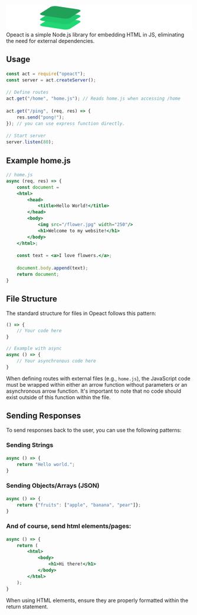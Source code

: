 

![Opeact](https://raw.githubusercontent.com/gabbdev/opeact/main/logoc.png)
Opeact is a simple Node.js library for embedding HTML in JS, eliminating the need for external dependencies.

## Usage
```jsx
const act = require("opeact");
const server = act.createServer();

// Define routes
act.get("/home", "home.js"); // Reads home.js when accessing /home

act.get("/ping", (req, res) => {
    res.send("pong!");
}); // you can use express function directly.

// Start server
server.listen(80);
```

## Example home.js
```jsx
// home.js
async (req, res) => {
    const document = 
    <html>
        <head>
            <title>Hello World!</title>
        </head>
        <body>
            <img src="/flower.jpg" width="250"/>
            <h1>Welcome to my website!</h1>
        </body>
    </html>;
    
    const text = <a>I love flowers.</a>;
    
    document.body.append(text);
    return document;
}
```


## File Structure

The standard structure for files in Opeact follows this pattern:

```js
() => {
    // Your code here
}
```

```js
// Example with async
async () => {
    // Your asynchronous code here
}
```

When defining routes with external files (e.g., `home.js`), the JavaScript code must be wrapped within either an arrow function without parameters or an asynchronous arrow function. It's important to note that no code should exist outside of this function within the file.


## Sending Responses
To send responses back to the user, you can use the following patterns:

### Sending Strings
```javascript
async () => {
    return "Hello world.";
}
```
### Sending Objects/Arrays (JSON)
```javascript
async () => {
    return {"fruits": ["apple", "banana", "pear"]};
}
```

### And of course, send html elements/pages:
```jsx
async () => {
    return (
        <html>
            <body>
                <h1>Hi there!</h1>
            </body>
        </html>
    );
}
```
When using HTML elements, ensure they are properly formatted within the return statement.
